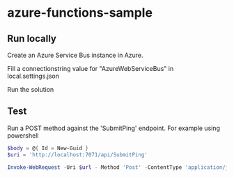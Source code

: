 # azure-functions-sample

## Run locally

Create an Azure Service Bus instance in Azure.

Fill a connectionstring value for "AzureWebServiceBus" in local.settings.json

Run the solution

## Test

Run a POST method against the 'SubmitPing' endpoint.
For example using powershell
```powershell
$body = @{ Id = New-Guid }
$uri = 'http://localhost:7071/api/SubmitPing'

Invoke-WebRequest -Uri $url - Method 'Post' -ContentType 'application/json' -Body $body | Write-Host
```